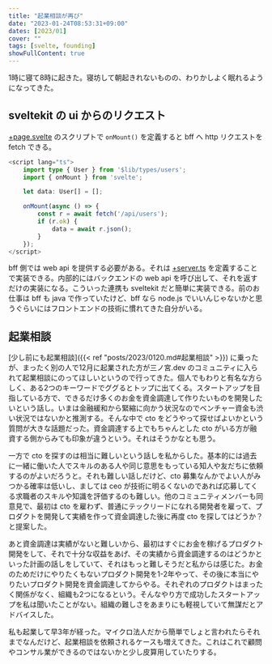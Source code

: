 ```yaml
---
title: "起業相談が再び"
date: "2023-01-24T08:53:31+09:00"
dates: [2023/01]
cover: ""
tags: [svelte, founding]
showFullContent: true
---
```


1時に寝て8時に起きた。寝坊して朝起きれないものの、わりかしよく眠れるようになってきた。

## sveltekit の ui からのリクエスト

[+page.svelte](https://kit.svelte.dev/docs/routing#page-page-svelte) のスクリプトで `onMount()` を定義すると bff へ http リクエストを fetch できる。

```typescript
<script lang="ts">
	import type { User } from '$lib/types/users';
	import { onMount } from 'svelte';

	let data: User[] = [];

	onMount(async () => {
		const r = await fetch('/api/users');
		if (r.ok) {
			data = await r.json();
		}
	});
</script>
```

bff 側では web api を提供する必要がある。それは [+server.ts](https://kit.svelte.dev/docs/routing#server) を定義することで実装できる。内部的にはバックエンドの web api を呼び出して、それを返すだけの実装になる。こういった連携も sveltekit だと簡単に実装できる。前のお仕事は bff も java で作っていたけど、bff なら node.js でいいんじゃないかと思うぐらいにはフロントエンドの技術に慣れてきた自分がいる。

## 起業相談

[少し前にも起業相談]({{< ref "posts/2023/0120.md#起業相談" >}}) に乗ったが、まったく別の人で12月に起業された方が三ノ宮.dev のコミュニティに入られて起業相談にのってほしいというので行ってきた。個人でもわりと有名な方らしく、ある2つのキーワードでググるとトップに出てくる。スタートアップを目指している方で、できるだけ多くのお金を資金調達して作りたいものを開発したいという話し。いまは金融緩和から緊縮に向かう状況なのでベンチャー資金も渋い状況ではないかと推測する。そんな中で cto をどうやって探せばよいかという質問が大きな話題だった。資金調達する上でもちゃんとした cto がいる方が融資する側からみても印象が違うという。それはそうかなとも思う。

一方で cto を探すのは相当に難しいという話しを私からした。基本的には過去に一緒に働いた人でスキルのある人や同じ意思をもっている知人や友だちに依頼するのがよいだろうと。それも難しい話しだけど、cto 募集なんかでよい人がみつかる確率は低いし、ましては ceo が技術に明るくないのであれば応募してくる求職者のスキルや知識を評価するのも難しい。他のコミュニティメンバーも同意見で、最初は cto を雇わず、普通にテックリードになれる開発者を雇って、プロダクトを開発して実績を作って資金調達した後に再度 cto を探してはどうか？と提案した。

あと資金調達は実績がないと難しいから、最初はすぐにお金を稼げるプロダクト開発をして、それで十分な収益をあげ、その実績から資金調達するのはどうかといった計画の話しをしていて、それはもっと難しそうだと私からは感じた。お金のためだけにやりたくもないプロダクト開発を1-2年やって、その後に本当にやりたいプロダクト開発を資金調達してからやる。それぞれのプロダクトはまったく関係がなく、組織も2つになるという。そんなやり方で成功したスタートアップを私は聞いたことがない。組織の難しさをあまりにも軽視していて無謀だとアドバイスした。

私も起業して早3年が経った。マイクロ法人だから簡単でしょと言われたらそれまでなんだけど、起業相談を依頼されるケースも増えてきた。これはこれで顧問やコンサル業ができるのではないかと少し皮算用していたりする。
